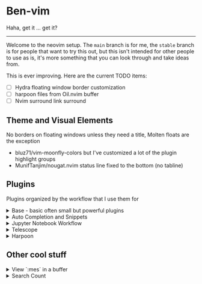 # Ben-vim

Haha, get it ... get it?

---

Welcome to the neovim setup. The `main` branch is for me, the `stable` branch is for people that
want to try this out, but this isn't intended for other people to use as is, it's more something
that you can look through and take ideas from.

This is ever improving. Here are the current TODO items:
- [ ] Hydra floating window border customization
- [ ] harpoon files from Oil.nvim buffer
- [ ] Nvim surround link surround

## Theme and Visual Elements

No borders on floating windows unless they need a title, Molten floats are the exception

- bluz71/vim-moonfly-colors but I've customized a lot of the plugin highlight groups
- MunifTanjim/nougat.nvim status line fixed to the bottom (no tabline)

## Plugins

Plugins organized by the workflow that I use them for

<details>
  <summary>Base - basic often small but powerful plugins</summary>

- kylechui/nvim-surround
- benlubas/auto-save.nvim
- mbbill/undotree
- LunarVim/bigfile.nvim (with custom config to disable neoscroll)
- max397574/better-escape.nvim
- echasnovski/mini.trailspace
</details>

<details>
  <summary>Auto Completion and Snippets</summary>

- benlubas/nvim-cmp
  - I use my own fork of nvim-cmp that adds two features:
    - Select-nth item; used for mapping `<A-n>` to select the `nth` item in the completion menu.
    - Numbering the options; aid for the `<A-n>` keybinds
  - There's a branch called `up_to_date` that I sync with upstream every few months if you'd like to
    use this feature as well, and [here's](https://github.com/hrsh7th/nvim-cmp/pull/1491) the PR to
    add this functionality to cmp.
- L3MON4D3/LuaSnip (custom snippets in [lua/snippets/](./lua/snippets/))
- windwp/nvim-autopairs

Completion sources:

- hrsh7th/cmp-buffer
- hrsh7th/cmp-nvim-lsp
- hrsh7th/cmp-path
- petertriho/cmp-git

</details>

<details>
  <summary>Jupyter Notebook Workflow</summary>
 
I wrote a [Reddit post](https://www.reddit.com/r/neovim/comments/17ynpg2/how_to_edit_jupyter_notebooks_in_neovim_with_very/)
about this setup, the short of it is: these plugin allow me to interact with `.ipynb` files seamlessly™.

- goerz/jupytext.vim
- benlubas/molten-nvim
- 3rd/image.nvim
- quarto-dev/quarto-nvim
- jmbuhr/otter.nvim

</details>

<details>
  <summary>Telescope</summary>

All of my telescope pickers make use of [telescope.nvim#2572](https://github.com/nvim-telescope/telescope.nvim/pull/2572),
opting for custom layouts using MunifTanjim/nui.nvim instead of using builtin telescope themes.
Layouts are located at [/lua/benlubas/telescope/layouts](./lua/benlubas/telescope/layouts).

- default: the default layout that's used for all of my file pickers
- ivy: a custom ivy-like layout that sits at the bottom of the screen. Used for tmux-sessionizer
- spelling: a tiny little window used for spelling suggestions, positioned to match the start of the
  word so that spelling suggestions line up as if you were seeing completion menu suggestions

I have mapping for all the normal ones, like project files, current buf fuzzy find, etc. I have
custom pickers (located here [/lua/benlubas/telescope/](./lua/benlubas/telescope/)) for:

- Importing Harpoon marks that were used on other branches
- Switching between workspaces with tmux and tmux-sessionizer (a bash script that's also in these
  dotfiles)

I also have a custom action that lets me harpoon a file from the telescope results page with `<c-s>`

</details>

<details>
  <summary>Harpoon</summary>

I use a fork that enables some better highlights, and git branch caching, as I use git branch
specific keys, and fetching them on an M2 Mac is slow enough to be noticeable.

- benlubas/harpoon

Integrations:
- custom picker in telescope for importing marks from other branches
- custom telescope action to mark files
- custom keybind in oil to mark files
</details>

## Other cool stuff

<details>
  <summary>View `:mes` in a buffer</summary>

You can view the output of `:mes` in a floating buffer with `M` or `:M`. The function that does this
is exposed as `:lua B()` and you can use it like `:lua B("highlight")` to see the output of the
highlight command in a buffer (doesn't support highlighting though, ironically)

</details>

<details>
  <summary>Search Count</summary>

I have an in house solution for the search count problem. By default, `/` to search will only show
`[n/99]` items. This is a royal pain for when I just want to count the number of times something
shows up in a file, so I have written [this](./lua/benlubas/search_count.lua). I put the search
count in my status line when there's an active search.

</details>
